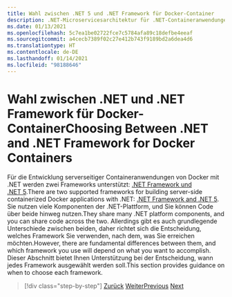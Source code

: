 ```yaml
---
title: Wahl zwischen .NET 5 und .NET Framework für Docker-Container
description: .NET-Microservicesarchitektur für .NET-Containeranwendungen | Wahl zwischen .NET 5 und .NET Framework für Docker-Container
ms.date: 01/13/2021
ms.openlocfilehash: 5c7ea1be02722fce7c5784afa89c18defbe4eeaf
ms.sourcegitcommit: a4cecb7389f02c27e412b743f9189bd2a6dea4d6
ms.translationtype: HT
ms.contentlocale: de-DE
ms.lasthandoff: 01/14/2021
ms.locfileid: "98188646"
---
```

# <a name="choosing-between-net-and-net-framework-for-docker-containers"></a><span data-ttu-id="17605-103">Wahl zwischen .NET und .NET Framework für Docker-Container</span><span class="sxs-lookup"><span data-stu-id="17605-103">Choosing Between .NET and .NET Framework for Docker Containers</span></span>

<span data-ttu-id="17605-104">Für die Entwicklung serverseitiger Containeranwendungen von Docker mit .NET werden zwei Frameworks unterstützt: [.NET Framework und .NET 5](https://dotnet.microsoft.com/download).</span><span class="sxs-lookup"><span data-stu-id="17605-104">There are two supported frameworks for building server-side containerized Docker applications with .NET: [.NET Framework and .NET 5](https://dotnet.microsoft.com/download).</span></span> <span data-ttu-id="17605-105">Sie nutzen viele Komponenten der .NET-Plattform, und Sie können Code über beide hinweg nutzen.</span><span class="sxs-lookup"><span data-stu-id="17605-105">They share many .NET platform components, and you can share code across the two.</span></span> <span data-ttu-id="17605-106">Allerdings gibt es auch grundlegende Unterschiede zwischen beiden, daher richtet sich die Entscheidung, welches Framework Sie verwenden, nach dem, was Sie erreichen möchten.</span><span class="sxs-lookup"><span data-stu-id="17605-106">However, there are fundamental differences between them, and which framework you use will depend on what you want to accomplish.</span></span> <span data-ttu-id="17605-107">Dieser Abschnitt bietet Ihnen Unterstützung bei der Entscheidung, wann jedes Framework ausgewählt werden soll.</span><span class="sxs-lookup"><span data-stu-id="17605-107">This section provides guidance on when to choose each framework.</span></span>

>[!div class="step-by-step"]
><span data-ttu-id="17605-108">[Zurück](../container-docker-introduction/docker-containers-images-registries.md)
>[Weiter](general-guidance.md)</span><span class="sxs-lookup"><span data-stu-id="17605-108">[Previous](../container-docker-introduction/docker-containers-images-registries.md)
[Next](general-guidance.md)</span></span>
